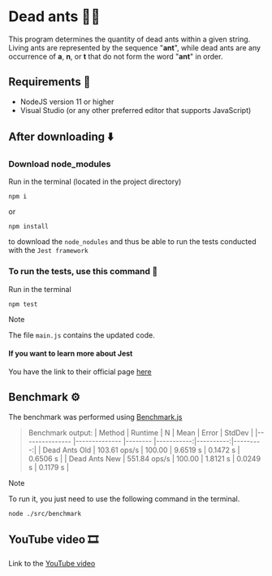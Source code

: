 # Dead ants :ant::skull:

This program determines the quantity of dead ants within a given string. Living ants are represented by the sequence "**ant**", while dead ants are any occurrence of **a**, **n**, or **t** that do not form the word "**ant**" in order.

## Requirements :round_pushpin:

* NodeJS version 11 or higher
* Visual Studio (or any other preferred editor that supports JavaScript)

## After downloading :arrow_down:

### Download node_modules
Run in the terminal (located in the project directory) 
``` 
npm i
``` 
or 
```
npm install
``` 
to download the  `node_nodules` and thus be able to run the tests conducted with the `Jest framework` 

### To run the tests, use this command :test_tube:
Run in the terminal 
```
npm test
```

> [!NOTE]
> The file `main.js` contains the updated code.

#### If you want to learn more about Jest
You have the link to their official page [here](https://jestjs.io/)

## Benchmark :gear:

The benchmark was performed using [Benchmark.js](https://benchmarkjs.com/)

> Benchmark output:
>| Method         |       Runtime |       N |       Mean |     Error |   StdDev |
>|--------------- |-------------- |-------- |-----------:|----------:|---------:|
>| Dead Ants Old  | 103.61 ops/s  | 100.00  |  9.6519 s  | 0.1472 s  | 0.6506 s |
>| Dead Ants New  | 551.84 ops/s  | 100.00  |  1.8121 s  | 0.0249 s  | 0.1179 s |


> [!NOTE]
> To run it, you just need to use the following command in the terminal.

```
node ./src/benchmark
```


## YouTube video :film_strip:

Link to the [YouTube video](https://youtu.be/GqEWxRxb6Qk)
